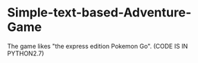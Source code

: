 # Simple-text-based-Adventure-Game
The game likes "the express edition Pokemon Go". (CODE IS IN PYTHON2.7)
